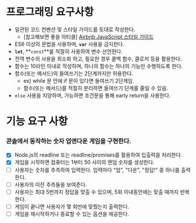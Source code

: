 # 프로그래밍 요구사항

- 일관된 코드 컨벤션 및 스타일 가이드를 토대로 작성한다.
  - [참고해보면 좋을 아티클] [Airbnb JavaScript 스타일 가이드](https://github.com/tipjs/javascript-style-guide)
- ES6 이상의 문법을 사용하며, **`var`** 사용을 금지한다.
- **`let`**, **`const`**를 적절히 사용하여 변수 선언한다.
- 전역 변수의 사용을 최소화 하고, 필요한 경우 콜백 함수, 클로저 등을 활용한다.
- 함수는 10라인 이내로 작성하며, 하나의 함수는 하나의 기능만 수행하도록 한다.
- 함수(또는 메서드)의 들여쓰기는 2단계까지만 허용한다.
  - ex) while 문 안에 if 문이 있다면 들여쓰기 2단계임.
  - 함수(또는 메서드)를 적절히 분리하면 들여쓰기 단계를 줄일 수 있음.
- `else` 사용을 지양하며, 가능하면 조건문을 통해 early return을 사용한다.

# 기능 요구 사항

### 콘솔에서 동작하는 숫자 업앤다운 게임을 구현한다.

- [x] Node.js의 readline 또는 readline/promises를 활용하여 입출력을 처리한다.
- [x] 게임을 시작하면 컴퓨터는 1부터 50 사이의 랜덤 숫자를 생성한다.
- [ ] 사용자는 숫자를 추측하여 입력한다. 입력마다 "업", "다운", "정답!" 중 하나를 출력한다.
- [ ] 사용자의 이전 추측들을 보여준다.
- [ ] 사용자는 최대 5번까지 정답을 맞출 수 있으며, 5회 이내동안에는 맞출 때까지 반복한다.
- [ ] 게임이 끝나면 사용자가 몇 회만에 맞췄는지 출력한다.
- [ ] 게임을 재시작하거나 종료할 수 있는 옵션을 제공한다.
